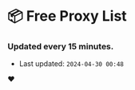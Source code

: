 # :package: Free Proxy List
### Updated every 15 minutes.

- Last updated: `2024-04-30 00:48`

:heart:
